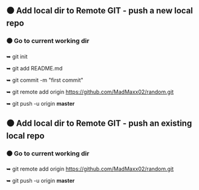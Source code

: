 ## ⚫ Add local dir to Remote GIT - push a new local repo

### ⚫ Go to current working dir

➥   git init

➥   git add README.md

➥   git commit -m "first commit"

➥   git remote add origin https://github.com/MadMaxx02/random.git

➥   git push -u origin **master**


## ⚫ Add local dir to Remote GIT - push an existing local repo

### ⚫ Go to current working dir

➥   git remote add origin https://github.com/MadMaxx02/random.git

➥   git push -u origin **master**
